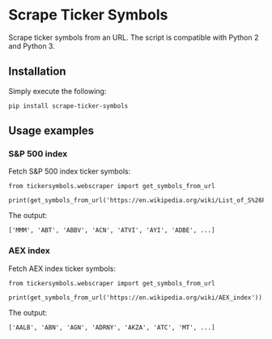 # Scrape Ticker Symbols

Scrape ticker symbols from an URL. The script is compatible with Python 2 and Python 3.

## Installation

Simply execute the following:

```
pip install scrape-ticker-symbols
```

## Usage examples


### S&P 500 index

Fetch S&P 500 index ticker symbols:

```
from tickersymbols.webscraper import get_symbols_from_url

print(get_symbols_from_url('https://en.wikipedia.org/wiki/List_of_S%26P_500_companies'))
```

The output:
```
['MMM', 'ABT', 'ABBV', 'ACN', 'ATVI', 'AYI', 'ADBE', ...]
```

### AEX index


Fetch AEX index ticker symbols:

```
from tickersymbols.webscraper import get_symbols_from_url

print(get_symbols_from_url('https://en.wikipedia.org/wiki/AEX_index'))
```

The output:
```
['AALB', 'ABN', 'AGN', 'ADRNY', 'AKZA', 'ATC', 'MT', ...]
```